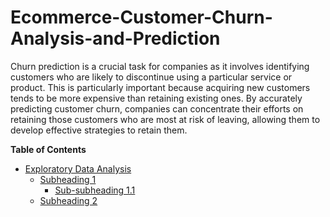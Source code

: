 # Ecommerce-Customer-Churn-Analysis-and-Prediction
Churn prediction is a crucial task for companies as it involves identifying customers who are likely to discontinue using a particular service or product. This is particularly important because acquiring new customers tends to be more expensive than retaining existing ones. By accurately predicting customer churn, companies can concentrate their efforts on retaining those customers who are most at risk of leaving, allowing them to develop effective strategies to retain them.

**Table of Contents**

- [Exploratory Data Analysis](#main-heading)
  - [Subheading 1](#subheading-1)
    - [Sub-subheading 1.1](#sub-subheading-1.1)
  - [Subheading 2](#subheading-2)


